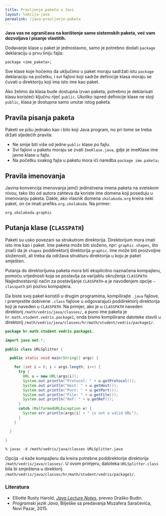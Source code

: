 ```yaml
---
title: Pravljenje paketa u Javi
layout: lekcija-java
permalink: /java-pravljenje-paketa
---
```


**Java vas ne ograničava na korištenje samo sistemskih paketa, već vam dozvoljava i pisanje vlastitih.**

Dodavanje klase u paket je jednostavno, samo je potrebno dodati `package` deklaraciju u prvu liniju fajla:

```
package <ime_paketa>;
```

Sve klase koje hoćemo da uključimo u paket moraju sadržati istu `package` deklaraciju na početku, i svi fajlovi koji sadrže definicije klasa moraju se čuvati u direktoriju koji ima isto ime kao paket.

Ako želimo da klasa bude dostupna izvan paketa, potrebno je deklarisati klasu koristeći ključnu riječ `public`. Ukoliko ispred definicije klase ne stoji `public`, klasa je dostupna samo unutar istog paketa.

## Pravila pisanja paketa

Paketi se pišu jednako kao i bilo koji Java program, no pri tome se treba držati sljedećih pravila:

- Ne smije biti više od jedne `public` klase po fajlu.
- Svi fajlovi u paketu moraju se zvati `ImeKlase.java`, gdje je imeKlase ime javne klase u fajlu.
- Na početku svakog fajla u paketu mora ići naredba `package ime.paketa;`

## Pravila imenovanja

Javina konvencija imenovanja jemči jedinstvena imena paketa na svetskom nivou, tako što od autora zahteva da koriste ime domena koji poseduju u imenovanju paketa. Dakle, ako vlasnik domena `skolakoda.org` kreira neki paket, on će imati prefiks `org.skolakoda`. Na primer:

```
org.skolakoda.graphic
```

## Putanja klase (`CLASSPATH`)

Paketi su usko povezani sa strukutrom direktorija. Direktorijum mora imati isto ime kao i paket. Ime paketa može biti složeno, npr: `graphic.shapes`, što znači da je `shapes` poddirektorij direktorija `graphic`. Ime može biti proizvoljne složenosti, ali treba da održava strukturu direktorija u koju je paket smješten.

Putanja do direktorijuma paketa mora biti eksplicitno naznačena kompajleru, pomoću vrijednosti koja se postavlja za varijablu okruženja `CLASSPATH`. Najjednostavniji način za postavljanje `CLASSPATH`-a je navođenjem opcije `–classpath` pri pozivu kompajlera.

Da biste svoj paket koristili u drugim programima, kompilirajte `.java` fajlove, i premjestite dobivene `.class` fajlove u odgovarajući poddirektorij direktorija koji je naveden u `CLASSPATH`. Na primjer, ako je u `CLASSPATH` naveden direktorij `/math/vedris/java/classes/`, a puno ime paketa je `hr.math.student.vedris.package1`, onda bismo kompilirane datoteke stavili u direktorij `/math/vedris/java/classes/hr/math/student/vedris/package1/`.

```java
package hr.math.student.vedris.package1;

import java.net.*;

public class URLSplitter {

  public static void main(String[] args) {

    for (int i = 0; i < args.length; i++) {
      try {
        URL u = new URL(args[i]);
        System.out.println("Protocol: " + u.getProtocol());
        System.out.println("Host: " + u.getHost());
        System.out.println("Port: " + u.getPort());
        System.out.println("File: " + u.getFile());
        System.out.println("Ref: " + u.getRef());
      }
      catch (MalformedURLException e) {
        System.err.println(args[i] + " is not a valid URL");
      }
    }

  }

}
```

```
% javac -d /math/vedris/java/classes URLSplitter.java
```

Opcija `–d` kaže kompajleru da kreira potrebne poddirektorije direktorija `/math/vedris/java/classes/`. U ovom primjeru, datoteka `URLSplitter.class` bila bi smještena u direktorij `/math/vedris/java/classes/hr/math/student/vedris/package1/`.


### Literatura

- Elliotte Rusty Harold, *[Java Lecture Notes](//www.cafeaulait.org/course/index.html)*, preveo Draško Budin.
- *Programski jezik Java*, Bilješke sa predavanja Muzafera Saračevića, Novi Pazar, 2015.
